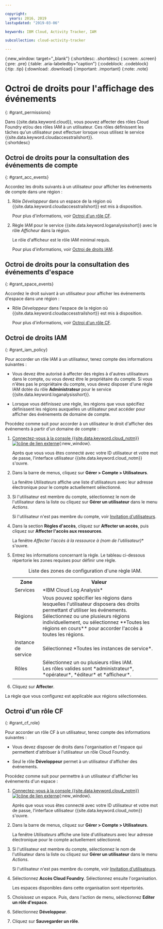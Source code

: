 ```yaml
---

copyright:
  years: 2016, 2019
lastupdated: "2019-03-06"

keywords: IBM Cloud, Activity Tracker, IAM

subcollection: cloud-activity-tracker

---
```


{:new_window: target="_blank"}
{:shortdesc: .shortdesc}
{:screen: .screen}
{:pre: .pre}
{:table: .aria-labeledby="caption"}
{:codeblock: .codeblock}
{:tip: .tip}
{:download: .download}
{:important: .important}
{:note: .note}


# Octroi de droits pour l'affichage des événements
{: #grant_permissions}

Dans {{site.data.keyword.cloud}}, vous pouvez affecter des rôles Cloud Foundry et/ou des rôles IAM à un utilisateur. Ces rôles définissent les tâches qu'un utilisateur peut effectuer lorsque vous utilisez le service {{site.data.keyword.cloudaccesstrailshort}}.  
{:shortdesc}

## Octroi de droits pour la consultation des événements de compte
{: #grant_acc_events}

Accordez les droits suivants à un utilisateur pour afficher les événements de compte dans une région :

1. Rôle *Développeur* dans un espace de la région où {{site.data.keyword.cloudaccesstrailshort}} est mis à disposition. 

    Pour plus d'informations, voir [Octroi d'un rôle CF](/docs/services/cloud-activity-tracker/how-to?topic=cloud-activity-tracker-grant_permissions#grant_cf_role).

2. Règle IAM pour le service {{site.data.keyword.loganalysisshort}} avec le rôle *Afficheur* dans la région. 

    Le rôle d'afficheur est le rôle IAM minimal requis. 
	
	Pour plus d'informations, voir [Octroi de droits IAM](/docs/services/cloud-activity-tracker/how-to?topic=cloud-activity-tracker-grant_permissions#grant_iam_policy).


## Octroi de droits pour la consultation des événements d'espace
{: #grant_space_events}

Accordez le droit suivant à un utilisateur pour afficher les événements d'espace dans une région :

* Rôle *Développeur* dans l'espace de la région où {{site.data.keyword.cloudaccesstrailshort}} est mis à disposition. 

    Pour plus d'informations, voir [Octroi d'un rôle CF](/docs/services/cloud-activity-tracker/how-to?topic=cloud-activity-tracker-grant_permissions#grant_cf_role).


## Octroi de droits IAM
{: #grant_iam_policy}

Pour accorder un rôle IAM à un utilisateur, tenez compte des informations suivantes :

* Vous devez être autorisé à affecter des règles à d'autres utilisateurs dans le compte, ou vous devez être le propriétaire du compte. Si vous n'êtes pas le propriétaire du compte, vous devez disposer d'une règle IAM dotée du rôle **Administrateur** pour le service {{site.data.keyword.loganalysisshort}}.

* Lorsque vous définissez une règle, les régions que vous spécifiez définissent les régions auxquelles un utilisateur peut accéder pour afficher des événements de domaine de compte.

Procédez comme suit pour accorder à un utilisateur le droit d'afficher des événements à partir d'un domaine de compte :

1. [Connectez-vous à la console {{site.data.keyword.cloud_notm}} ![Icône de lien externe](../../../icons/launch-glyph.svg "Icône de lien externe")](https://cloud.ibm.com/login){:new_window}.
	
	Après que vous vous êtes connecté avec votre ID utilisateur et votre mot de passe, l'interface utilisateur {{site.data.keyword.cloud_notm}} s'ouvre.

2. Dans la barre de menus, cliquez sur **Gérer > Compte > Utilisateurs**. 

    La fenêtre *Utilisateurs* affiche une liste d'utilisateurs avec leur adresse électronique pour le compte actuellement sélectionné.
	
3. Si l'utilisateur est membre du compte, sélectionnez le nom de l'utilisateur dans la liste ou cliquez sur **Gérer un utilisateur** dans le menu *Actions*.

    Si l'utilisateur n'est pas membre du compte, voir [Invitation d'utilisateurs](/docs/iam?topic=iam-iamuserinv#iamuserinv).

4. Dans la section **Règles d'accès**, cliquez sur **Affecter un accès**, puis cliquez sur **Affecter l'accès aux ressources**.

    La fenêtre *Affecter l'accès à la ressource à (nom de l'utilisateur)** s'ouvre.

5. Entrez les informations concernant la règle. Le tableau ci-dessous répertorie les zones requises pour définir une règle. 

    <table>
	  <caption>Liste des zones de configuration d'une règle IAM.</caption>
	  <tr>
	    <th>Zone</th>
		<th>Valeur</th>
	  </tr>
	  <tr>
	    <td>Services</td>
		<td>*IBM Cloud Log Analysis*</td>
	  </tr>	  
	  <tr>
	    <td>Régions</td>
		<td>Vous pouvez spécifier les régions dans lesquelles l'utilisateur disposera des droits permettant d'utiliser les événements. Sélectionnez ou une plusieurs régions individuellement, ou sélectionnez **Toutes les régions en cours** pour accorder l'accès à toutes les régions.</td>
	  </tr>
	  <tr>
	    <td>Instance de service</td>
		<td>Sélectionnez *Toutes les instances de service*.</td>
	  </tr>
	  <tr>
	    <td>Rôles</td>
		<td>Sélectionnez un ou plusieurs rôles IAM. <br>Les rôles valides sont *administrateur*, *opérateur*, *éditeur* et *afficheur*.</td>
	  </tr>
     </table>
	
6. Cliquez sur **Affecter**.
	
La règle que vous configurez est applicable aux régions sélectionnées. 


## Octroi d'un rôle CF
{: #grant_cf_role}

Pour accorder un rôle CF à un utilisateur, tenez compte des informations suivantes :

* Vous devez disposer de droits dans l'organisation et l'espace qui permettent d'attribuer à l'utilisateur un rôle Cloud Foundry. 

* Seul le rôle **Développeur** permet à un utilisateur d'afficher des événements.

Procédez comme suit pour permettre à un utilisateur d'afficher les événements d'un espace :

1. [Connectez-vous à la console {{site.data.keyword.cloud_notm}} ![Icône de lien externe](../../../icons/launch-glyph.svg "Icône de lien externe")](https://cloud.ibm.com/login){:new_window}.
	
	Après que vous vous êtes connecté avec votre ID utilisateur et votre mot de passe, l'interface utilisateur {{site.data.keyword.cloud_notm}} s'ouvre.

2. Dans la barre de menus, cliquez sur **Gérer > Compte > Utilisateurs**. 

    La fenêtre *Utilisateurs* affiche une liste d'utilisateurs avec leur adresse électronique pour le compte actuellement sélectionné.
	
3. Si l'utilisateur est membre du compte, sélectionnez le nom de l'utilisateur dans la liste ou cliquez sur **Gérer un utilisateur** dans le menu *Actions*.

    Si l'utilisateur n'est pas membre du compte, voir [Invitation d'utilisateurs](/docs/iam?topic=iam-iamuserinv#iamuserinv).

4. Sélectionnez **Accès Cloud Foundry**. Sélectionnez ensuite l'organisation.

    Les espaces disponibles dans cette organisation sont répertoriés.

5. Choisissez un espace. Puis, dans l'action de menu, sélectionnez **Editer un rôle d'espace**.

6. Sélectionnez **Développeur**.
	
7. Cliquez sur **Sauvegarder un rôle**.




